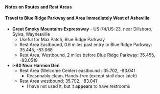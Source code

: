 #### Notes on Routes and Rest Areas



#### Travel to Blue Ridge Parkway and Area Immediately West of Asheville

* **Great Smoky Mountains Expressway** - US-74/US-23, near Dillsboro, Sylva, Waynesville
  * Useful for Max Patch, Blue Ridge Parkway
  * Rest Area Eastbound, 0.6 miles past entry to Blue Ridge Parkway: 35.445, -83.068
  * Rest Area, Westbound, 2 miles before Blue Ridge Parkway: 35.455, -83.0518
* **I-40 Near Harmon Den**
  * Rest Area (Welcome Center) eastbound : 35.702, -83.041
    * Reasonably clean.  Hands-free (except stall door latch)
  * Rest Area westbound: 35.702, -83.041
    * I have not used it, but it **appears** to have restrooms